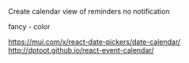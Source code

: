 Create calendar view of reminders
no notification

fancy -
	color

https://mui.com/x/react-date-pickers/date-calendar/
http://dptoot.github.io/react-event-calendar/